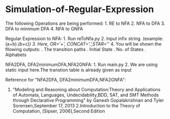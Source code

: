 # Simulation-of-Regular-Expression
The following Operations are being performed:
	1. RE to NFA
	2. NFA to DFA
	3. DFA to minimum DFA
	4. NFA to GNFA

Regular Expression to NFA:
	1. Run reToNfa.py
	2. Input infix string. (example: (a+b)*.(b+c))
	3. Here, OR='+', CONCAT='.',STAR='*'
	4. You will be shown the fllowing outputs:
		. The transition paths
		. Initial State
		. No. of States
		. Alphabets

NFA2DFA, DFA2minimumDFA,NFA2GNFA:
	1. Run main.py
	2. We are using static input here.The transtion table is already given as input

Reference for "NFA2DFA, DFA2minimumDFA,NFA2GNFA":

1. "Modeling and Reasoning about Computation:Theory and Applications of Automata, Languages, Undecidability,BDD, SAT, and SMT Methods through Declarative Programming" by Ganesh Gopalakrishnan and Tyler Sorensen,September 17, 2013
2.Introduction to the Theory of Computation, [Sipser, 2006],Second Edition
